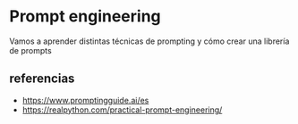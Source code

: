 # Prompt engineering

Vamos a aprender distintas técnicas de prompting y cómo crear una librería de prompts

## referencias
* https://www.promptingguide.ai/es
* https://realpython.com/practical-prompt-engineering/

